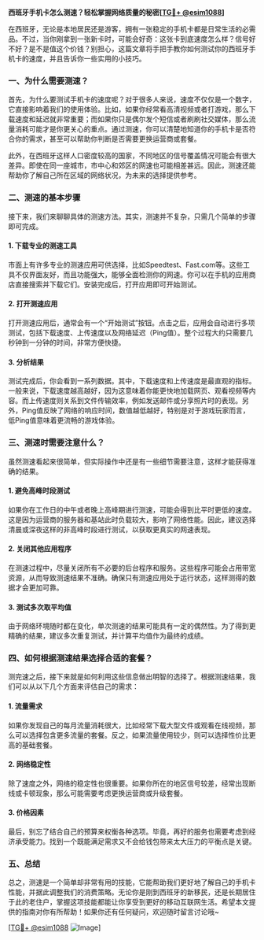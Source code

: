 **西班牙手机卡怎么测速？轻松掌握网络质量的秘密[[TG💪+ @esim1088](https://t.me/s/esim1088)]**

在西班牙，无论是本地居民还是游客，拥有一张稳定的手机卡都是日常生活的必需品。不过，当你刚拿到一张新卡时，可能会好奇：这张卡到底速度怎么样？信号好不好？是不是值这个价钱？别担心，这篇文章将手把手教你如何测试你的西班牙手机卡的速度，并且告诉你一些实用的小技巧。

### 一、为什么需要测速？

首先，为什么要测试手机卡的速度呢？对于很多人来说，速度不仅仅是一个数字，它直接影响着我们的使用体验。比如，如果你经常看高清视频或者打游戏，那么下载速度和延迟就非常重要；而如果你只是偶尔发个短信或者刷刷社交媒体，那么流量消耗可能才是你更关心的重点。通过测速，你可以清楚地知道你的手机卡是否符合你的需求，甚至可以帮助你判断是否需要更换运营商或套餐。

此外，在西班牙这样人口密度较高的国家，不同地区的信号覆盖情况可能会有很大差异。即使在同一座城市，市中心和郊区的网速也可能相差甚远。因此，测速还能帮助你了解自己所在区域的网络状况，为未来的选择提供参考。

### 二、测速的基本步骤

接下来，我们来聊聊具体的测速方法。其实，测速并不复杂，只需几个简单的步骤即可完成。

#### 1. 下载专业的测速工具

市面上有许多专业的测速应用可供选择，比如Speedtest、Fast.com等。这些工具不仅界面友好，而且功能强大，能够全面检测你的网速。你可以在手机的应用商店直接搜索并下载它们。安装完成后，打开应用即可开始测试。

#### 2. 打开测速应用

打开测速应用后，通常会有一个“开始测试”按钮。点击之后，应用会自动进行多项测试，包括下载速度、上传速度以及网络延迟（Ping值）。整个过程大约只需要几秒钟到一分钟的时间，非常方便快捷。

#### 3. 分析结果

测试完成后，你会看到一系列数据。其中，下载速度和上传速度是最直观的指标。一般来说，下载速度越高越好，因为这意味着你能更快地加载网页、观看视频等内容。而上传速度则关系到文件传输效率，例如发送邮件或分享照片时的表现。另外，Ping值反映了网络的响应时间，数值越低越好，特别是对于游戏玩家而言，低Ping值意味着更流畅的游戏体验。

### 三、测速时需要注意什么？

虽然测速看起来很简单，但实际操作中还是有一些细节需要注意，这样才能获得准确的结果。

#### 1. 避免高峰时段测试

如果你在工作日的中午或者晚上高峰期进行测速，可能会得到比平时更低的速度。这是因为运营商的服务器和基站此时负载较大，影响了网络性能。因此，建议选择清晨或深夜这样的非高峰时段进行测试，以获取更真实的网速表现。

#### 2. 关闭其他应用程序

在测速过程中，尽量关闭所有不必要的后台程序和服务。这些程序可能会占用带宽资源，从而导致测速结果不准确。确保只有测速应用处于运行状态，这样测得的数据才会更加可靠。

#### 3. 测试多次取平均值

由于网络环境随时都在变化，单次测速的结果可能具有一定的偶然性。为了得到更精确的结果，建议多次重复测试，并计算平均值作为最终的成绩。

### 四、如何根据测速结果选择合适的套餐？

测完速之后，接下来就是如何利用这些信息做出明智的选择了。根据测速结果，我们可以从以下几个方面来评估自己的需求：

#### 1. 流量需求

如果你发现自己的每月流量消耗很大，比如经常下载大型文件或观看在线视频，那么可以选择包含更多流量的套餐。反之，如果流量使用较少，则可以选择性价比更高的基础套餐。

#### 2. 网络稳定性

除了速度之外，网络的稳定性也很重要。如果你所在的地区信号较差，经常出现断线或卡顿现象，那么可能需要考虑更换运营商或升级套餐。

#### 3. 价格因素

最后，别忘了结合自己的预算来权衡各种选项。毕竟，再好的服务也需要考虑到经济承受能力。找到一个既能满足需求又不会给钱包带来太大压力的平衡点是关键。

### 五、总结

总之，测速是一个简单却非常有用的技能，它能帮助我们更好地了解自己的手机卡性能，并据此调整我们的消费策略。无论你是刚到西班牙的新移民，还是长期居住于此的老住户，掌握这项技能都能让你享受到更好的移动互联网生活。希望本文提供的指南对你有所帮助！如果你还有任何疑问，欢迎随时留言讨论哦~

[[TG💪+ @esim1088](https://t.me/s/esim1088) ![Image](https://i.postimg.cc/4NQfJmqS/Snipaste-2025-05-13-00-14-12.png)]